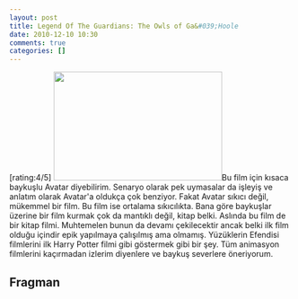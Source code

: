 ```yaml
---
layout: post
title: Legend Of The Guardians: The Owls of Ga&#039;Hoole
date: 2010-12-10 10:30
comments: true
categories: []
---
```

[rating:4/5]
<img class="alignleft size-medium wp-image-2176" title="Legend-of-the-Guardians" src="http://onurbaykal.com.tr/wp-content/uploads/2010/12/Legend-of-the-Guardians-300x194.jpg" alt="" width="300" height="194" />Bu film için kısaca baykuşlu Avatar diyebilirim. Senaryo olarak pek uymasalar da işleyiş ve anlatım olarak Avatar'a oldukça çok benziyor. Fakat Avatar sıkıcı değil, mükemmel bir film. Bu film ise ortalama sıkıcılıkta. Bana göre baykuşlar üzerine bir film kurmak çok da mantıklı değil, kitap belki. Aslında bu film de bir kitap filmi. Muhtemelen bunun da devamı çekilecektir ancak belki ilk film olduğu içindir epik yapılmaya çalışılmış ama olmamış. Yüzüklerin Efendisi filmlerini ilk Harry Potter filmi gibi göstermek gibi bir şey. Tüm animasyon filmlerini kaçırmadan izlerim diyenlere ve baykuş severlere öneriyorum.
<!--more-->
<h2>Fragman</h2>
<object classid="clsid:d27cdb6e-ae6d-11cf-96b8-444553540000" width="560" height="340" codebase="http://download.macromedia.com/pub/shockwave/cabs/flash/swflash.cab#version=6,0,40,0"><param name="allowFullScreen" value="true" /><param name="allowscriptaccess" value="always" /><param name="src" value="http://www.youtube.com/v/x8RKCmkOyB4?fs=1&amp;hl=en_US&amp;rel=0" /><param name="allowfullscreen" value="true" /><embed type="application/x-shockwave-flash" width="560" height="340" src="http://www.youtube.com/v/x8RKCmkOyB4?fs=1&amp;hl=en_US&amp;rel=0" allowscriptaccess="always" allowfullscreen="true"></embed></object>
